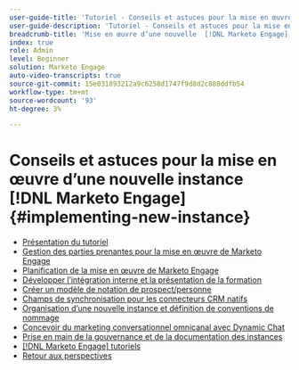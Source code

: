 ```yaml
---
user-guide-title: 'Tutoriel - Conseils et astuces pour la mise en œuvre d’une nouvelle  [!DNL Marketo Engage] '
user-guide-description: 'Tutoriel - Conseils et astuces pour la mise en œuvre d’une nouvelle  [!DNL Marketo Engage] '
breadcrumb-title: 'Mise en œuvre d’une nouvelle  [!DNL Marketo Engage] '
index: true
role: Admin
level: Beginner
solution: Marketo Engage
auto-video-transcripts: true
source-git-commit: 15e031893212a9c6258d1747f9d8d2c888ddfb54
workflow-type: tm+mt
source-wordcount: '93'
ht-degree: 3%

---
```



# Conseils et astuces pour la mise en œuvre d’une nouvelle instance [!DNL Marketo Engage] {#implementing-new-instance}

+ [Présentation du tutoriel](./overview.md)
+ [Gestion des parties prenantes pour la mise en œuvre de Marketo Engage](./managing-stakeholder-communications.md)
+ [Planification de la mise en œuvre de Marketo Engage](./planning-for-new-implementation.md)
+ [Développer l’intégration interne et la présentation de la formation](./internal-training-roadshow.md)
+ [Créer un modèle de notation de prospect/personne](./building-person-scoring-model.md)
+ [Champs de synchronisation pour les connecteurs CRM natifs](./syncing-fields-for-crm-integration.md)
+ [Organisation d’une nouvelle instance et définition de conventions de nommage](./organizing-new-instance.md)
+ [Concevoir du marketing conversationnel omnicanal avec Dynamic Chat](./designing-omnichannel-conversational-marketing.md)
+ [Prise en main de la gouvernance et de la documentation des instances](./documenting-your-instance.md)
+ [[!DNL Marketo Engage] tutoriels ](https://experienceleague.adobe.com/docs/marketo-learn/tutorials/overview.html?lang=fr)
+ [Retour aux perspectives](https://experienceleague.adobe.com/fr/perspectives#f-el_product=Marketo%20Engage&amp;aq=((%40el_contenttype%20NOT%20%22Community%7CUser%22)%20AND%20(%40el_contenttype%3D%22perspective%22)))
